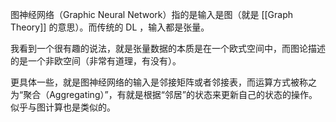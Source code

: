 图神经网络（Graphic Neural Network）指的是输入是图（就是 [[Graph Theory]] 的意思）。而传统的 DL ，输入都是张量。

我看到一个很有趣的说法，就是张量数据的本质是在一个欧式空间中，而图论描述的是一个非欧空间（非常有道理，有没有）。

更具体一些，就是图神经网络的输入是邻接矩阵或者邻接表，而运算方式被称之为“聚合（Aggregating）”，有就是根据“邻居”的状态来更新自己的状态的操作。似乎与图计算也是类似的。
